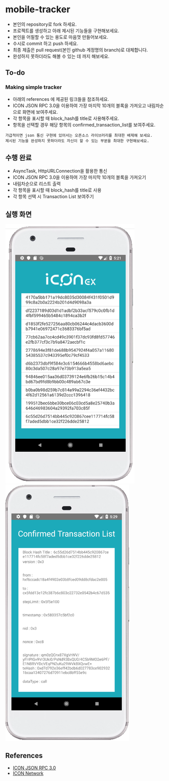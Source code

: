 # mobile-tracker

- 본인의 repository로 fork 하세요.
- 프로젝트를 생성하고 아래 제시된 기능들을 구현해보세요.
- 본인을 어필할 수 있는 용도로 마음껏 만들어보세요.
- 수시로 commit 하고 push 하세요.
- 최종 제출은 pull request(본인 github 계정명의 branch)로 대체합니다.
- 완성하지 못하더라도 해볼 수 있는 데 까지 해보세요.

## To-do

### Making simple tracker

- 아래의 references 에 제공된 링크들을 참조하세요.
- ICON JSON RPC 3.0을 이용하여 가장 마지막 10개의 블록을 가져오고 내림차순으로 화면에 보여주세요.
- 각 항목을 표시할 때 block_hash를 title로 사용해주세요.
- 항목을 선택할 경우 해당 항목의 confirmed_transaction_list를 보여주세요.

```
가급적이면 json 통신 구현에 있어서는 오픈소스 라이브러리를 최대한 배제해 보세요.
제시된 기능을 완성하지 못하더라도 자신이 할 수 있는 부분을 최대한 구현해보세요.
```

## 수행 완료

-  AsyncTask, HttpURLConnection을 활용한 통신
-  ICON JSON RPC 3.0을 이용하여 가장 마지막 10개의 블록을 가져오기 
-  내림차순으로 리스트 출력 
-  각 항목을 표시할 때 block_hash를 title로 사용
-  각 항목 선택 시 Transaction List 보여주기 


## 실행 화면 

 ![MainActivity](./images/mobile-tracker1.PNG)
 ![Main2Activity](./images/mobile-tracker2.PNG)

## References

- [ICON JSON RPC 3.0](https://github.com/icon-project/icon-rpc-server/blob/master/docs/icon-json-rpc-v3.md)
- [ICON Network](https://github.com/icon-project/icon-project.github.io/blob/master/docs/icon_network.md)
